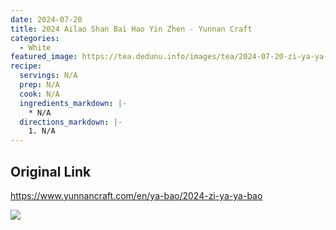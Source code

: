 ```yaml
---
date: 2024-07-20
title: 2024 Ailao Shan Bai Hao Yin Zhen - Yunnan Craft
categories:
  - White
featured_image: https://tea.dedunu.info/images/tea/2024-07-20-zi-ya-ya-bao-1.jpeg
recipe:
  servings: N/A
  prep: N/A
  cook: N/A
  ingredients_markdown: |-
    * N/A
  directions_markdown: |-
    1. N/A
---
```


## Original Link

<https://www.yunnancraft.com/en/ya-bao/2024-zi-ya-ya-bao>

![](https://tea.dedunu.info/images/tea/2024-07-20-zi-ya-ya-bao-2.jpeg)
